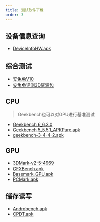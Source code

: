 ```yaml
---
title: 测试软件下载
order: 3
---
```


## 设备信息查询
* [DeviceInfoHW.apk](https://s3.lazydog.site/file/deviceinfohw.apk)

## 综合测试
* [安兔兔V10](https://s3.lazydog.site/file/antutu.apk)
* [安兔兔评测3D资源包](https://s3.lazydog.site/file/antutu_3d_lite.apk)

## CPU
> Geekbench也可以对GPU进行基准测试
>
* [Geekbench 6_6.3.0](https://s3.lazydog.site/file/Geekbench%206_6.3.0_APKPure.apk)
* [Geekbench 5_5.5.1_APKPure.apk](https://s3.lazydog.site/file/Geekbench%205_5.5.1_APKPure.apk)
* [geekbench-3-4-4-2.apk](https://s3.lazydog.site/file/geekbench-3-4-4-2.apk)

## GPU
* [3DMark-v2-5-4969](https://s3.lazydog.site/file/3DMark-v2-5-4969.apk)
* [GFXBench.apk](https://s3.lazydog.site/file/GFXBench.apk)
* [Basemark_GPU.apk](https://s3.lazydog.site/file/Basemark_GPU.apk)
* [PCMark.apk](https://s3.lazydog.site/file/PCMark.apk)


## 储存读写
* [Androbench.apk](https://s3.lazydog.site/file/Androbench.apk)
* [CPDT.apk](https://s3.lazydog.site/file/CPDT.apk)
